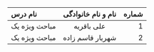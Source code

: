 | نام درس  | نام و نام خانوادگی | شماره |
| :------------ |:------------------:| -----:|
| مباحث ویژه یک      |     علی باقریه     | 1 |
| مباحث ویژه یک      |  شهریار قاسم زاده  | 2 |
